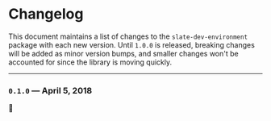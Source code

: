 # Changelog

This document maintains a list of changes to the `slate-dev-environment` package with each new version. Until `1.0.0` is released, breaking changes will be added as minor version bumps, and smaller changes won't be accounted for since the library is moving quickly.

---

### `0.1.0` — April 5, 2018

:tada:
